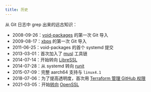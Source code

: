 ```yaml
---
title: 历史
---
```


从 Git 日志中 grep 出来的远古知识：

- 2008-09-26：[void-packages](https://github.com/void-linux/void-packages) 的第一次 Git 导入
- 2009-08-17：[xbps](https://github.com/void-linux/xbps) 的第一次 Git 导入
- 2011-06-25：void-packages 的首个 systemd 提交
- 2013-03-01：首次加入了 [musl](https://musl.libc.org/) 工具链
- 2014-07-14：开始转向 [LibreSSL](https://www.libressl.org/)
- 2014-07-28：从 systemd 转向 [runit](http://smarden.org/runit/)
- 2015-07-09：完整 aarch64 支持与 `linux4.1`
- 2018-07-06：为了提高透明度，首次用 [Terraform 管理 GitHub 权限](https://github.com/void-linux/void-infrastructure/tree/master/terraform)
- 2021-03-05：开始[转向](https://github.com/void-linux/void-packages/commit/d90dba0ae27c4bb22cbb1722f70e4ed6d599e473) [OpenSSL](https://www.openssl.org/)
